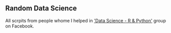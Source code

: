 ## Random Data Science

All scrpits from people whome I helped in ['Data Science - R & Python'](https://www.facebook.com/groups/AnalyticsEdge) group on Facebook.
